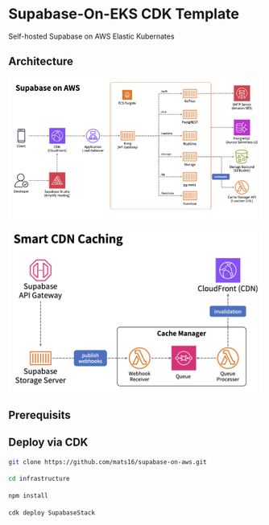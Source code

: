 # Supabase-On-EKS CDK Template

Self-hosted Supabase on AWS Elastic Kubernates

## Architecture

![architecture-diagram](docs/images/architecture-diagram.png)

![smart-cdn-caching](docs/images/smart-cdn-caching.png)

## Prerequisits

## Deploy via CDK

```bash
git clone https://github.com/mats16/supabase-on-aws.git

cd infrastructure

npm install

cdk deploy SupabaseStack
```
